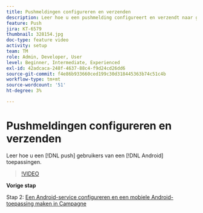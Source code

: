```yaml
---
title: Pushmeldingen configureren en verzenden
description: Leer hoe u een pushmelding configureert en verzendt naar gebruikers van de Android-app.
feature: Push
jira: KT-6579
thumbnail: 328154.jpg
doc-type: feature video
activity: setup
team: TM
role: Admin, Developer, User
level: Beginner, Intermediate, Experienced
exl-id: 42adcaca-248f-4637-88c4-f9d24cd26dd6
source-git-commit: f4e86b933660ced199c30d318445363b74c51c4b
workflow-type: tm+mt
source-wordcount: '51'
ht-degree: 3%

---
```


# Pushmeldingen configureren en verzenden

Leer hoe u een [!DNL push] gebruikers van een [!DNL Android] toepassingen.

>[!VIDEO](https://video.tv.adobe.com/v/328154?quality=12&learn=on)

**Vorige stap**

Stap 2: [Een Android-service configureren en een mobiele Android-toepassing maken in Campagne](/help/tutorial-getting-started-with-push-notifications-for-android/configuring-an-android-service-in-campaign.md)

